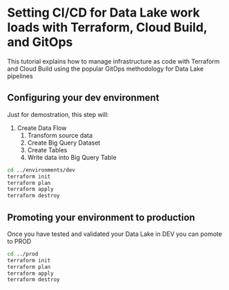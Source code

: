 # Setting CI/CD for Data Lake work loads with Terraform, Cloud Build, and GitOps

This tutorial explains how to manage infrastructure as code with Terraform and Cloud Build using the popular GitOps methodology for Data Lake pipelines


## Configuring your **dev** environment

Just for demostration, this step will:

 1. Create Data Flow
    1. Transform source data
    2. Create Big Query Dataset
    3. Create Tables
    4. Write data into Big Query Table

```bash
cd ../environments/dev
terraform init
terraform plan
terraform apply
terraform destroy
```

## Promoting your environment to **production**

Once you have tested and validated your Data Lake in DEV you can pomote to PROD 

```bash
cd ../prod
terraform init
terraform plan
terraform apply
terraform destroy
```
